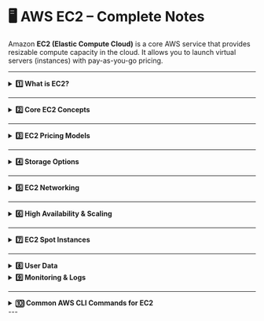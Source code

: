 # 🖥️ AWS EC2 – Complete Notes

Amazon **EC2 (Elastic Compute Cloud)** is a core AWS service that provides resizable compute capacity in the cloud. It allows you to launch virtual servers (instances) with pay-as-you-go pricing.

---

<details>
<summary><strong>1️⃣ What is EC2?</strong></summary>

- A **virtual server in the cloud** for running applications  
- Provides **resizable compute capacity**  
- **Pay-as-you-go** model — pay only for what you use  

</details>

---

<details>
<summary><strong>2️⃣ Core EC2 Concepts</strong></summary>

| Concept | Description |
|--------|--------------|
| **AMI (Amazon Machine Image)** | Blueprint for instance (OS + software + config) |
| **Instance Type** | Defines CPU, RAM, network, and storage power |
| **EBS (Elastic Block Store)** | Persistent block storage volumes |
| **Instance Store** | Temporary storage; data lost if stopped/terminated |
| **Key Pair** | Used for SSH authentication |
| **Security Group (SG)** | Virtual firewall controlling inbound & outbound traffic |
| **Elastic IP** | Static public IPv4 address |
| **User Data** | Script that runs on 1st boot for automation |
| **Placement Group** | Controls instance placement: Cluster, Spread, Partition |
| **ASG (Auto Scaling Group)** | Auto-scale instances based on demand |
| **Launch Template / Configuration** | Template for ASG launches |

</details>

---

<details>
<summary><strong>3️⃣ EC2 Pricing Models</strong></summary>

| Pricing Model | Best For | Savings |
|--------------|-----------|----------|
| **On-Demand** | Short-term, unpredictable workloads | ❌ Cheapest |
| **Reserved Instances (1–3 yrs)** | Predictable long-term usage | ✅ Up to **75%** cheaper |
| **Spot Instances** | Fault-tolerant, flexible jobs | ✅ Up to **90%** cheaper |
| **Dedicated Host** | Compliance, licensing needs | 💲 Expensive |
| **Savings Plans** | Consistent usage across compute services | ✅ Smart & Flexible |

</details>

---

<details>
<summary><strong>4️⃣ Storage Options</strong></summary>

| Storage | Type | Persistent? | Use Case |
|--------|--------|-------------|-----------|
| **EBS** | Block | ✅ Yes | OS, databases |
| **Instance Store** | Block | ❌ No | High-speed temporary storage |
| **EFS** | File (POSIX) | ✅ Yes | Multi-instance shared storage |
| **FSx** | File | ✅ Yes | Windows or HPC workloads |

</details>

---

<details>
<summary><strong>5️⃣ EC2 Networking</strong></summary>

- **Public IP** — auto-assigned, changes when stopped/started  
- **Elastic IP** — static public IPv4 that doesn’t change  
- **ENI (Elastic Network Interface)** — virtual network card  
- **Security Group vs NACL**  
  - SG = Instance-level firewall (Stateful)  
  - NACL = Subnet-level firewall (Stateless)  

</details>

---

<details>
<summary><strong>6️⃣ High Availability & Scaling</strong></summary>

- **ASG (Auto Scaling Group)** → Automatically adjusts instance count  
- **Launch Templates** → Recommended for launching instances  
- **ELB (Elastic Load Balancer)** → Distributes traffic across instances  
- **Multi-AZ Deployment** → High availability & fault tolerance  
- **Health Checks** → Auto-replace unhealthy instances  

</details>

---

<details>
<summary><strong>7️⃣ EC2 Spot Instances</strong></summary>

- Lowest-cost EC2 option (**up to 90% cheaper**)  
- Can be terminated anytime by AWS  
- Best for:  
  ✅ Batch jobs  
  ✅ Big Data & Analytics  
  ✅ CI/CD runners  
  ✅ Fault-tolerant workloads  
- Use **Spot Fleet** or **ASG with mixed instances** for reliability  

</details>

---

<details>
<summary><strong>8️⃣ User Data</strong></summary>

- Script that runs only **on first boot**  
- Ideal for installation, configuration & automation  
- Runs as **root user**  

**Example:**

```bash
#!/bin/bash
yum update -y
yum install httpd -y
systemctl start httpd
systemctl enable httpd
```

</details>
<details> <summary><strong>9️⃣ Monitoring & Logs</strong></summary>
Tool	Purpose
CloudWatch	Performance metrics (CPU, RAM, Disk, Network)
CloudTrail	API activity logs
EC2 Status Checks	System & Instance-level health
</details>

---

<details> 
<summary><strong>🔟 Common AWS CLI Commands for EC2</strong></summary>
# List Instances
aws ec2 describe-instances

# Launch an Instance
aws ec2 run-instances --image-id ami-xxx --instance-type t2.micro --key-name my-key --security-group-ids sg-xxx --subnet-id subnet-xxx

# Stop Instance
aws ec2 stop-instances --instance-ids i-xxxx

# Terminate Instance
aws ec2 terminate-instances --instance-ids i-xxxx

# Create AMI from Instance
aws ec2 create-image --instance-id i-xxxx --name "my-ami"
</details>
---
